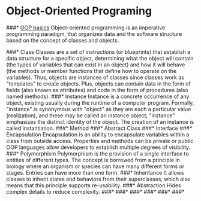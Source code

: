 # Object-Oriented Programing
###\* [OOP basics](https://www.imaginarycloud.com/blog/functional-programming-vs-oop/#key)
Object-oriented programming is an imperative programming paradigm,
that organizes data and the software structure based on the concept of classes and objects.


###\* Class
Classes are a set of instructions (or blueprints) that establish a data structure for a specific object,
determining what the object will contain (the types of variables that can exist in an object)
and how it will behave (the methods or member functions that define how to operate on the variables).
Thus, objects are instances of classes since classes work as "templates" to create objects.
Plus, objects can contain data in the form of fields (also known as attributes)
and code in the form of procedures (also named methods).
###\* Instance
Instance is a concrete occurrence of any object, existing usually during the runtime of a computer program.
Formally, "instance" is synonymous with "object" as they are each a particular value (realization),
and these may be called an instance object; "instance" emphasizes the distinct identity of the object.
The creation of an instance is called instantiation.
###\* Method
###\* Abstract Class
###\* Interface
###\* Encapsulation
Encapsulation is an ability to encapsulate variables within a class from outside access.
Properties and methods can be private or public.
OOP languages allow developers to establish multiple degrees of visibility.
###\* Polymorphism
Polymorphism is the provision of a single interface to entities of different types.
The concept is borrowed from a principle in biology where an organism or species can have many different forms or stages.
Entries can have more than one form.
###\* Inheritance
It allows classes to inherit states and behaviors from their superclasses,
which also means that this principle supports re-usability.
###\* Abstraction
Hides complex details to reduce complexity.
###\* 
###\* 
###\* 
###\* 
###\* 
###\* 
